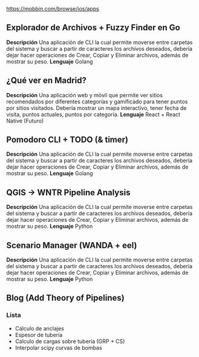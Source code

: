
https://mobbin.com/browse/ios/apps

## Explorador de Archivos + Fuzzy Finder en Go
**Descripción** Una aplicación de CLI la cual permite moverse entre carpetas del sistema y buscar a partir de caracteres los archivos deseados, debería dejar hacer operaciones de Crear, Copiar y Eliminar archivos, además de mostrar su peso.
**Lenguaje** Golang

## ¿Qué ver en Madrid?
**Descripción** Una aplicación web y móvil que permite ver sitios recomendados por diferentes categorías y gamíficado para tener puntos por sitios visitados. Debería mostrar un mapa interactivo, tener fecha de visita, puntos actuales, puntos por categoría.
**Lenguaje** React + React Native (Futuro)

## Pomodoro CLI + TODO (& timer)
**Descripción** Una aplicación de CLI la cual permite moverse entre carpetas del sistema y buscar a partir de caracteres los archivos deseados, debería dejar hacer operaciones de Crear, Copiar y Eliminar archivos, además de mostrar su peso.
**Lenguaje** Golang

## QGIS -> WNTR Pipeline Analysis
**Descripción** Una aplicación de CLI la cual permite moverse entre carpetas del sistema y buscar a partir de caracteres los archivos deseados, debería dejar hacer operaciones de Crear, Copiar y Eliminar archivos, además de mostrar su peso.
**Lenguaje** Python

## Scenario Manager (WANDA + eel)
**Descripción** Una aplicación de CLI la cual permite moverse entre carpetas del sistema y buscar a partir de caracteres los archivos deseados, debería dejar hacer operaciones de Crear, Copiar y Eliminar archivos, además de mostrar su peso.
**Lenguaje** Python


## Blog (Add Theory of Pipelines)

### Lista
- Cálculo de anclajes
- Espesor de tubería
- Calculo de cargas sobre tubería (GRP + CS)
- Interpolar scipy curvas de bombas


 
